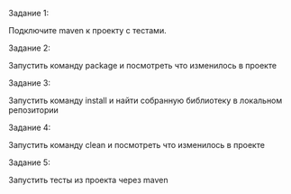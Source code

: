 Задание 1:

Подключите maven к проекту с тестами.

Задание 2:

Запустить команду package и посмотреть что изменилось в проекте

Задание 3:

Запустить команду install и найти собранную библиотеку в локальном репозитории

Задание 4:

Запустить команду clean и посмотреть что изменилось в проекте

Задание 5:

Запустить тесты из проекта через maven